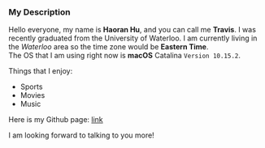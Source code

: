 ### My Description

Hello everyone, my name is **Haoran Hu**, and you can call me **Travis**. I was recently graduated from the University of Waterloo.
I am currently living in the _Waterloo_ area so the time zone would be **Eastern Time**.  
The OS that I am using right now is **macOS** Catalina `Version 10.15.2`.   

Things that I enjoy:
* Sports
* Movies
* Music  

Here is my Github page: [link](https://github.com/Haoran-Hu)  

I am looking forward to talking to you more!
